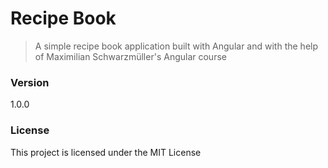 # Recipe Book

> A simple recipe book application built with Angular and with the help of Maximilian Schwarzmüller's Angular course

### Version

1.0.0

### License

This project is licensed under the MIT License
